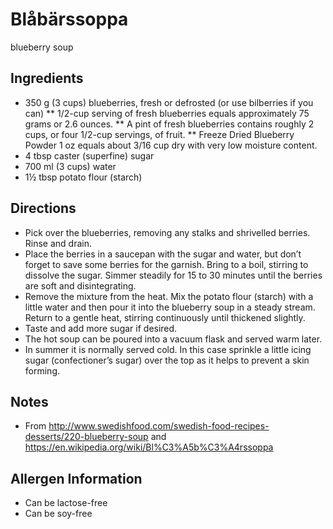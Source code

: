 # Blåbärssoppa

blueberry soup

## Ingredients
* 350 g	(3 cups) blueberries, fresh or defrosted (or use bilberries if you can)
  ** 1/2-cup serving of fresh blueberries equals approximately 75 grams or 2.6 ounces.
  ** A pint of fresh blueberries contains roughly 2 cups, or four 1/2-cup servings, of fruit. 
  ** Freeze Dried Blueberry Powder 1 oz equals about 3/16 cup dry with very low moisture content.
* 4 tbsp caster (superfine) sugar
* 700 ml (3 cups)	water
* 1½ tbsp potato flour (starch)

## Directions
* Pick over the blueberries, removing any stalks and shrivelled berries. Rinse and drain.
* Place the berries in a saucepan with the sugar and water, but don’t forget to save some berries for the garnish. Bring to a boil, stirring to dissolve the sugar. Simmer steadily for 15 to 30 minutes until the berries are soft and disintegrating.
* Remove the mixture from the heat. Mix the potato flour (starch) with a little water and then pour it into the blueberry soup in a steady stream. Return to a gentle heat, stirring continuously until thickened slightly.
* Taste and add more sugar if desired.
* The hot soup can be poured into a vacuum flask and served warm later.
* In summer it is normally served cold. In this case sprinkle a little icing sugar (confectioner’s sugar) over the top as it helps to prevent a skin forming.

## Notes
* From http://www.swedishfood.com/swedish-food-recipes-desserts/220-blueberry-soup and https://en.wikipedia.org/wiki/Bl%C3%A5b%C3%A4rssoppa

## Allergen Information
* Can be lactose-free
* Can be soy-free
